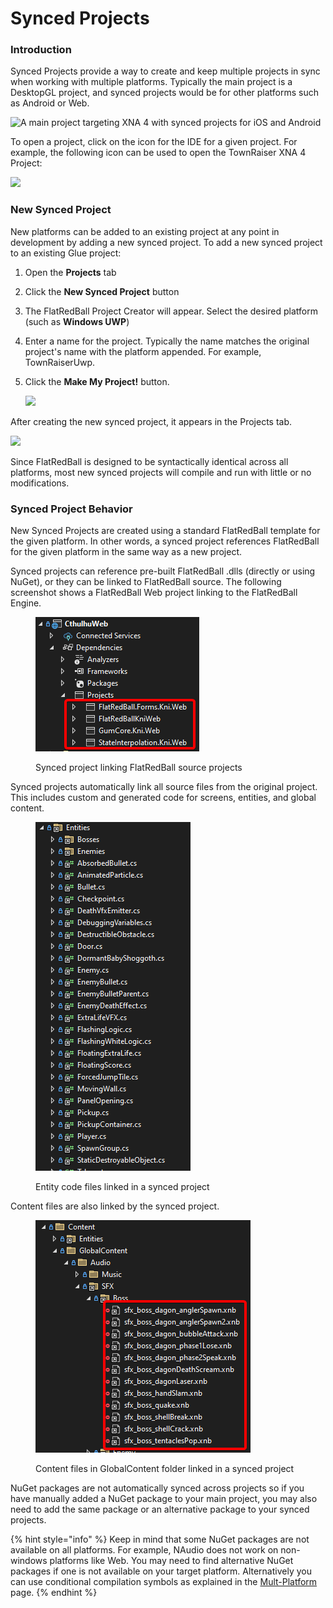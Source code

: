# Synced Projects

### Introduction

Synced Projects provide a way to create and keep multiple projects in sync when working with multiple platforms. Typically the main project is a DesktopGL project, and synced projects would be for other platforms such as Android or Web.

![A main project targeting XNA 4 with synced projects for iOS and Android](../../.gitbook/assets/2017-04-img_58f2ca34ce257.png)

To open a project, click on the icon for the IDE for a given project. For example, the following icon can be used to open the TownRaiser XNA 4 Project:

![](../../.gitbook/assets/2017-04-img_58f2cb4ab5082.png)

### New Synced Project

New platforms can be added to an existing project at any point in development by adding a new synced project. To add a new synced project to an existing Glue project:

1. Open the **Projects** tab
2. Click the **New Synced Project** button
3. The FlatRedBall Project Creator will appear. Select the desired platform (such as **Windows UWP**)
4. Enter a name for the project. Typically the name matches the original project's name with the platform appended. For example, TownRaiserUwp.
5.  Click the **Make My Project!** button.

    ![](../../.gitbook/assets/2017-04-img_58f2cd5dbfe44.png)

After creating the new synced project, it appears in the Projects tab.

![](../../.gitbook/assets/2017-04-img_58f2cdedd3206.png)

Since FlatRedBall is designed to be syntactically identical across all platforms, most new synced projects will compile and run with little or no modifications.

### Synced Project Behavior

New Synced Projects are created using a standard FlatRedBall template for the given platform. In other words, a synced project references FlatRedBall for the given platform in the same way as a new project.

Synced projects can reference pre-built FlatRedBall .dlls (directly or using NuGet), or they can be linked to FlatRedBall source. The following screenshot shows a FlatRedBall Web project linking to the FlatRedBall Engine.

<figure><img src="../../.gitbook/assets/image (2) (1) (1) (1).png" alt=""><figcaption><p>Synced project linking FlatRedBall source projects</p></figcaption></figure>

Synced projects automatically link all source files from the original project. This includes custom and generated code for screens, entities, and global content.&#x20;

<figure><img src="../../.gitbook/assets/image (1) (1) (1) (1) (1) (1) (1).png" alt=""><figcaption><p>Entity code files linked in a synced project</p></figcaption></figure>

Content files are also linked by the synced project.

<figure><img src="../../.gitbook/assets/image (2) (1) (1) (1) (1).png" alt=""><figcaption><p>Content files in GlobalContent folder linked in a synced project</p></figcaption></figure>

NuGet packages are not automatically synced across projects so if you have manually added a NuGet package to your main project, you may also need to add the same package or an alternative package to your synced projects.

{% hint style="info" %}
Keep in mind that some NuGet packages are not available on all platforms. For example, NAudio does not work on non-windows platforms like Web. You may need to find alternative NuGet packages if one is not available on your target platform. Alternatively you can use conditional compilation symbols as explained in the [Mult-Platform](./#conditional-compilation-symbols) page.
{% endhint %}

